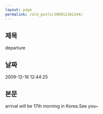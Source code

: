 ```yaml
---
layout: page
permalink: /old_posts/200912161244/
---
```


## 제목
departure

## 날짜
2009-12-16 12:44:25

## 본문
arrival will be 17th morning in Korea.See you~